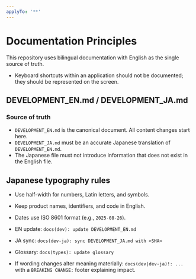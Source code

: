 ```yaml
---
applyTo: '**'
---
```


# Documentation Principles

This repository uses bilingual documentation with English as the single source of truth.

- Keyboard shortcuts within an application should not be documented; they should be represented on the screen.


## DEVELOPMENT_EN.md / DEVELOPMENT_JA.md

### Source of truth

- `DEVELOPMENT_EN.md` is the canonical document. All content changes start here.
- `DEVELOPMENT_JA.md` must be an accurate Japanese translation of `DEVELOPMENT_EN.md`.
- The Japanese file must not introduce information that does not exist in the English file.

## Japanese typography rules

- Use half-width for numbers, Latin letters, and symbols.
- Keep product names, identifiers, and code in English.
- Dates use ISO 8601 format (e.g., `2025-08-26`).

- EN update: `docs(dev): update DEVELOPMENT_EN.md`
- JA sync: `docs(dev-ja): sync DEVELOPMENT_JA.md with <SHA>`
- Glossary: `docs(types): update glossary`
- If wording changes alter meaning materially: `docs(dev|dev-ja)!: ...` with a `BREAKING CHANGE:` footer explaining impact.
